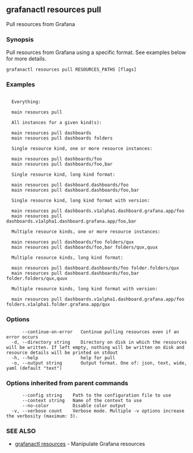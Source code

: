 ## grafanactl resources pull

Pull resources from Grafana

### Synopsis

Pull resources from Grafana using a specific format. See examples below for more details.

```
grafanactl resources pull RESOURCES_PATHS [flags]
```

### Examples

```

  Everything:

  main resources pull

  All instances for a given kind(s):

  main resources pull dashboards
  main resources pull dashboards folders

  Single resource kind, one or more resource instances:

  main resources pull dashboards/foo
  main resources pull dashboards/foo,bar

  Single resource kind, long kind format:

  main resources pull dashboard.dashboards/foo
  main resources pull dashboard.dashboards/foo,bar

  Single resource kind, long kind format with version:

  main resources pull dashboards.v1alpha1.dashboard.grafana.app/foo
  main resources pull dashboards.v1alpha1.dashboard.grafana.app/foo,bar

  Multiple resource kinds, one or more resource instances:

  main resources pull dashboards/foo folders/qux
  main resources pull dashboards/foo,bar folders/qux,quux

  Multiple resource kinds, long kind format:

  main resources pull dashboard.dashboards/foo folder.folders/qux
  main resources pull dashboard.dashboards/foo,bar folder.folders/qux,quux

  Multiple resource kinds, long kind format with version:

  main resources pull dashboards.v1alpha1.dashboard.grafana.app/foo folders.v1alpha1.folder.grafana.app/qux

```

### Options

```
      --continue-on-error   Continue pulling resources even if an error occurs
  -d, --directory string    Directory on disk in which the resources will be written. If left empty, nothing will be written on disk and resource details will be printed on stdout
  -h, --help                help for pull
  -o, --output string       Output format. One of: json, text, wide, yaml (default "text")
```

### Options inherited from parent commands

```
      --config string    Path to the configuration file to use
      --context string   Name of the context to use
      --no-color         Disable color output
  -v, --verbose count    Verbose mode. Multiple -v options increase the verbosity (maximum: 3).
```

### SEE ALSO

* [grafanactl resources](grafanactl_resources.md)	 - Manipulate Grafana resources

